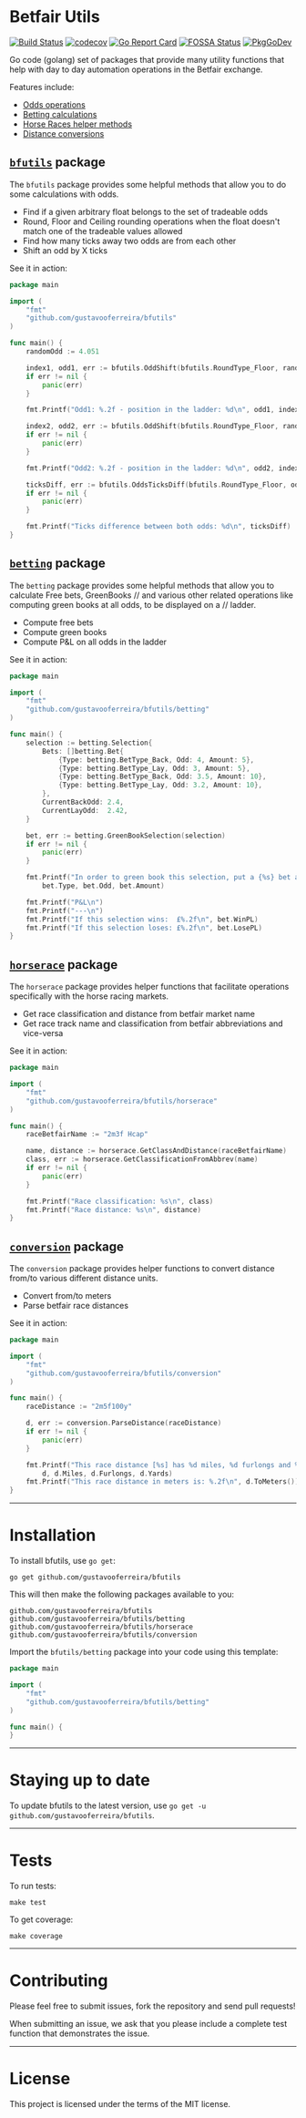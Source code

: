 # Betfair Utils

[![Build Status](https://travis-ci.com/gustavooferreira/bfutils.svg?branch=master)](https://travis-ci.com/gustavooferreira/bfutils)
[![codecov](https://codecov.io/gh/gustavooferreira/bfutils/branch/master/graph/badge.svg)](https://codecov.io/gh/gustavooferreira/bfutils)
[![Go Report Card](https://goreportcard.com/badge/github.com/gustavooferreira/bfutils)](https://goreportcard.com/report/github.com/gustavooferreira/bfutils)
[![FOSSA Status](https://app.fossa.com/api/projects/git%2Bgithub.com%2Fgustavooferreira%2Fbfutils.svg?type=shield)](https://app.fossa.com/projects/git%2Bgithub.com%2Fgustavooferreira%2Fbfutils?ref=badge_shield)
[![PkgGoDev](https://pkg.go.dev/badge/github.com/gustavooferreira/bfutils)](https://pkg.go.dev/github.com/gustavooferreira/bfutils)

Go code (golang) set of packages that provide many utility functions that help with day to day automation operations in the Betfair exchange.

Features include:

- [Odds operations](#bfutils-package)
- [Betting calculations](#betting-package)
- [Horse Races helper methods](#horserace-package)
- [Distance conversions](#conversion-package)

## [`bfutils`](https://pkg.go.dev/github.com/gustavooferreira/bfutils "API documentation") package

The `bfutils` package provides some helpful methods that allow you to do some calculations with odds.

- Find if a given arbitrary float belongs to the set of tradeable odds
- Round, Floor and Ceiling rounding operations when the float doesn't match one of the tradeable values allowed
- Find how many ticks away two odds are from each other
- Shift an odd by X ticks

See it in action:

```go
package main

import (
    "fmt"
    "github.com/gustavooferreira/bfutils"
)

func main() {
    randomOdd := 4.051

    index1, odd1, err := bfutils.OddShift(bfutils.RoundType_Floor, randomOdd, 10)
    if err != nil {
        panic(err)
    }

    fmt.Printf("Odd1: %.2f - position in the ladder: %d\n", odd1, index1+1)

    index2, odd2, err := bfutils.OddShift(bfutils.RoundType_Floor, randomOdd, -10)
    if err != nil {
        panic(err)
    }

    fmt.Printf("Odd2: %.2f - position in the ladder: %d\n", odd2, index2+1)

    ticksDiff, err := bfutils.OddsTicksDiff(bfutils.RoundType_Floor, odd1, odd2)
    if err != nil {
        panic(err)
    }

    fmt.Printf("Ticks difference between both odds: %d\n", ticksDiff)
}

```

## [`betting`](https://pkg.go.dev/github.com/gustavooferreira/bfutils/betting "API documentation") package

The `betting` package provides some helpful methods that allow you to calculate Free bets, GreenBooks
// and various other related operations like computing green books at all odds, to be displayed on a
// ladder.

- Compute free bets
- Compute green books
- Compute P&L on all odds in the ladder

See it in action:

```go
package main

import (
    "fmt"
    "github.com/gustavooferreira/bfutils/betting"
)

func main() {
	selection := betting.Selection{
		Bets: []betting.Bet{
			{Type: betting.BetType_Back, Odd: 4, Amount: 5},
			{Type: betting.BetType_Lay, Odd: 3, Amount: 5},
			{Type: betting.BetType_Back, Odd: 3.5, Amount: 10},
			{Type: betting.BetType_Lay, Odd: 3.2, Amount: 10},
		},
		CurrentBackOdd: 2.4,
		CurrentLayOdd:  2.42,
	}

	bet, err := betting.GreenBookSelection(selection)
	if err != nil {
		panic(err)
	}

	fmt.Printf("In order to green book this selection, put a {%s} bet at {%.2f} for £%.2f.\n",
		bet.Type, bet.Odd, bet.Amount)

	fmt.Printf("P&L\n")
	fmt.Printf("---\n")
	fmt.Printf("If this selection wins:  £%.2f\n", bet.WinPL)
	fmt.Printf("If this selection loses: £%.2f\n", bet.LosePL)
}

```

## [`horserace`](https://pkg.go.dev/github.com/gustavooferreira/bfutils/horserace "API documentation") package

The `horserace` package provides helper functions that facilitate operations specifically with the horse racing markets.

- Get race classification and distance from betfair market name
- Get race track name and classification from betfair abbreviations and vice-versa

See it in action:

```go
package main

import (
    "fmt"
    "github.com/gustavooferreira/bfutils/horserace"
)

func main() {
	raceBetfairName := "2m3f Hcap"

	name, distance := horserace.GetClassAndDistance(raceBetfairName)
	class, err := horserace.GetClassificationFromAbbrev(name)
	if err != nil {
		panic(err)
	}

	fmt.Printf("Race classification: %s\n", class)
	fmt.Printf("Race distance: %s\n", distance)
}

```

## [`conversion`](https://pkg.go.dev/github.com/gustavooferreira/bfutils/conversion "API documentation") package

The `conversion` package provides helper functions to convert distance from/to various different distance units.

- Convert from/to meters
- Parse betfair race distances

See it in action:

```go
package main

import (
    "fmt"
    "github.com/gustavooferreira/bfutils/conversion"
)

func main() {
	raceDistance := "2m5f100y"

	d, err := conversion.ParseDistance(raceDistance)
	if err != nil {
		panic(err)
	}

	fmt.Printf("This race distance [%s] has %d miles, %d furlongs and %d yards.\n",
		d, d.Miles, d.Furlongs, d.Yards)
	fmt.Printf("This race distance in meters is: %.2f\n", d.ToMeters())
}

```

---

# Installation

To install bfutils, use `go get`:

    go get github.com/gustavooferreira/bfutils

This will then make the following packages available to you:

    github.com/gustavooferreira/bfutils
    github.com/gustavooferreira/bfutils/betting
    github.com/gustavooferreira/bfutils/horserace
    github.com/gustavooferreira/bfutils/conversion

Import the `bfutils/betting` package into your code using this template:

```go
package main

import (
    "fmt"
    "github.com/gustavooferreira/bfutils/betting"
)

func main() {
}
```

---

# Staying up to date

To update bfutils to the latest version, use `go get -u github.com/gustavooferreira/bfutils`.

---

# Tests

To run tests:

```
make test
```

To get coverage:

```
make coverage
```

---

# Contributing

Please feel free to submit issues, fork the repository and send pull requests!

When submitting an issue, we ask that you please include a complete test function that demonstrates the issue.

---

# License

This project is licensed under the terms of the MIT license.
